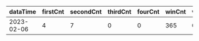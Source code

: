 |dataTime|firstCnt|secondCnt|thirdCnt|fourCnt|winCnt|vrate|wrate|
|-|-|-|-|-|-|-|-|
|2023-02-06|4|7|0|0|365|0%|0%|